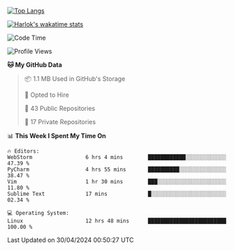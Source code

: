 [![Top Langs](https://github-readme-stats.vercel.app/api/top-langs/?username=remisiki&theme=dracula&layout=compact&hide=Jupyter%20Notebook,CSS,HTML&langs_count=10&exclude_repo=GMM-Demux-GUI)](https://github.com/anuraghazra/github-readme-stats)

[![Harlok's wakatime stats](https://github-readme-stats.vercel.app/api/wakatime?username=@remisiki&theme=dracula&layout=compact&langs_count=10&hide=other,html,css,text,json,markdown,jupyter)](https://github.com/anuraghazra/github-readme-stats)

<!--START_SECTION:waka-->
![Code Time](http://img.shields.io/badge/Code%20Time-813%20hrs%2058%20mins-blue)

![Profile Views](http://img.shields.io/badge/Profile%20Views-0-blue)

**🐱 My GitHub Data** 

> 📦 1.1 MB Used in GitHub's Storage 
 > 
> 💼 Opted to Hire
 > 
> 📜 43 Public Repositories 
 > 
> 🔑 17 Private Repositories 
 > 
📊 **This Week I Spent My Time On** 

```text
🔥 Editors: 
WebStorm                 6 hrs 4 mins        ████████████░░░░░░░░░░░░░   47.39 % 
PyCharm                  4 hrs 55 mins       ██████████░░░░░░░░░░░░░░░   38.47 % 
Vim                      1 hr 30 mins        ███░░░░░░░░░░░░░░░░░░░░░░   11.80 % 
Sublime Text             17 mins             █░░░░░░░░░░░░░░░░░░░░░░░░   02.34 % 

💻 Operating System: 
Linux                    12 hrs 48 mins      █████████████████████████   100.00 % 
```


 Last Updated on 30/04/2024 00:50:27 UTC
<!--END_SECTION:waka-->
